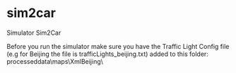 # sim2car
Simulator Sim2Car

Before you run the simulator make sure you have the Traffic Light Config file (e.g for Beijing the file is trafficLights_beijing.txt) added to this folder:
processeddata\maps\XmlBeijing\
